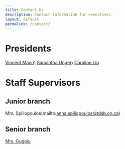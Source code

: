 ```yaml
---
title: Contact Us
description: Contact information for executives.
layout: default
permalink: /contact/
---
```


# Presidents
[Vincent Macri](mailto:math@vincemacri.ca)\\
[Samantha Unger](mailto:sammydsu@gmail.com)\\
[Caroline Liu](mailto:carolinecliu@gmail.com)

# Staff Supervisors
## Junior branch
Mrs. Spiliopoulos(mailto:anna.spiliopoulos@tdsb.on.ca)
## Senior branch
[Mrs. Gugoiu](mailto:iulia.gugoiu@tdsb.on.ca)
